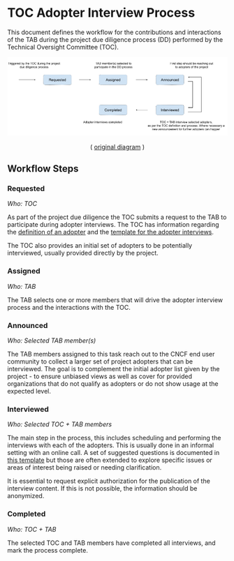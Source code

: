 # TOC Adopter Interview Process

This document defines the workflow for the contributions and interactions of the TAB during the project due diligence process (DD) performed by the Technical Oversight Committee (TOC).

![TOC Adopter Interview Workflow Diagram](toc-dd-adopter-interviews-workflow.png)
<p align="center">
( <a href="https://docs.google.com/drawings/d/1J5jJeUduA4cjNX7xqRM2pn0Do-QyDAbsrkZYMsqQR1I/edit?usp=sharing">original diagram</a> )
</p>

## Workflow Steps

### Requested

*Who: TOC*

As part of the project due diligence the TOC submits a request to the TAB to participate during adopter interviews. The TOC has information regarding the [definition of an adopter](https://github.com/cncf/toc/blob/main/FAQ.md#what-is-the-definition-of-an-adopter) and the [template for the adopter interviews](https://github.com/cncf/toc/blob/main/operations/toc-templates/template-adopter-questions.md).

The TOC also provides an initial set of adopters to be potentially interviewed, usually provided directly by the project.

### Assigned

*Who: TAB*

The TAB selects one or more members that will drive the adopter interview process and the interactions with the TOC.

### Announced

*Who: Selected TAB member(s)* 

The TAB members assigned to this task reach out to the CNCF end user community to collect a larger set of project adopters that can be interviewed. The goal is to complement the initial adopter list given by the project - to ensure unbiased views as well as cover for provided organizations that do not qualify as adopters or do not show usage at the expected level.

### Interviewed

*Who: Selected TOC \+ TAB members*

The main step in the process, this includes scheduling and performing the interviews with each of the adopters. This is usually done in an informal setting with an online call. A set of suggested questions is documented in [this template](https://github.com/cncf/toc/blob/main/operations/toc-templates/template-adopter-interview-request.md) but those are often extended to explore specific issues or areas of interest being raised or needing clarification.

It is essential to request explicit authorization for the publication of the interview content. If this is not possible, the information should be anonymized.

### Completed

*Who: TOC \+ TAB*

The selected TOC and TAB members have completed all interviews, and mark the process complete.
